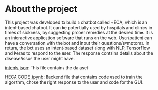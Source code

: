 # About the project

This project was developed to build a chatbot called HECA, which is an intent-based chatbot. It can be potentially used by hospitals and clinics in times of sickness, by suggesting proper remedies at the desired time. It is an interactive application software that runs on the web. User/patient can have a conversation with the bot and input their questions/symptoms. In return, the bot uses an intent-based dataset along with NLP, TensorFlow and Keras to respond to the user. The response contains details about the disease/issue the user might have.

[intents.json](https://github.com/Komalks0212/HECA_Chatbot/blob/master/intents.json): This file contains the dataset

[HECA CODE .ipynb](https://github.com/Komalks0212/HECA_Chatbot/blob/master/HECA%20CODE%20.ipynb): Backend file that contains code used to train the algorithm, chose the right response to the user and code for the GUI.

